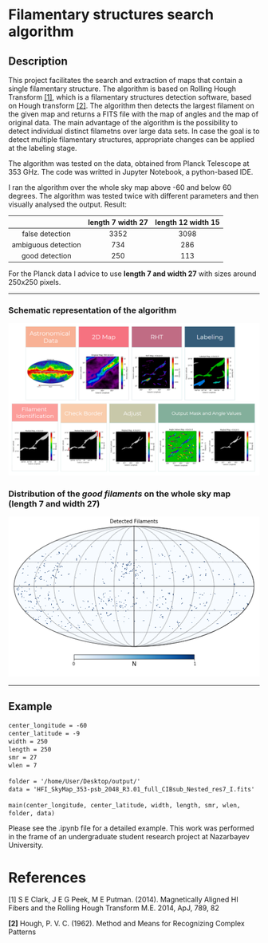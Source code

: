 # Filamentary structures search algorithm


## Description

This project facilitates the search and extraction of maps that contain a single filamentary structure. The algorithm is based on Rolling Hough Transform [[1]](#1), which is a filamentary structures detection software, based on Hough transform [[2]](#2). The algorithm then detects the largest filament on the given map and returns a FITS file with the map of angles and the map of original data. The main advantage of the algorithm is the possibility to detect individual distinct filametns over large data sets. In case the goal is to detect multiple filamentary structures, appropriate changes can be applied at the labeling stage.

The algorithm was tested on the data, obtained from Planck Telescope at 353 GHz. The code was writted in Jupyter Notebook, a python-based IDE.

I ran the algorithm over the whole sky map above -60 and below 60 degrees. The algorithm was tested twice with different parameters and then visually analysed the output. Result:

|                     | length 7 width 27 | length 12 width 15 |
| :---:                |     :---:          |          :---:       |
| false detection     | 3352               | 3098                |
| ambiguous detection | 734                | 286                 |
| good detection      | 250                | 113                 |


For the Planck data I advice to use **length 7 and width 27** with sizes around 250x250 pixels.

---

### Schematic representation of the algorithm

![Scheme](https://github.com/Sarah-Bai/Filamentary-structures-search-algorithm/blob/main/final%20scheme.png)

### Distribution of the *good filaments* on the whole sky map (length 7 and width 27)


![Map](https://github.com/Sarah-Bai/Filamentary-structures-search-algorithm/blob/main/all.png)

---


## Example

```
center_longitude = -60
center_latitude = -9
width = 250
length = 250
smr = 27
wlen = 7

folder = '/home/User/Desktop/output/'
data = 'HFI_SkyMap_353-psb_2048_R3.01_full_CIBsub_Nested_res7_I.fits'

main(center_longitude, center_latitude, width, length, smr, wlen, folder, data)
```

Please see the .ipynb file for a detailed example.
This work was performed in the frame of an undergraduate student research project at Nazarbayev University.



# References

<a id="1">[1]</a> 
S E Clark, J E G Peek, M E Putman. (2014). 
Magnetically Aligned HI Fibers and the Rolling Hough Transform 
M.E. 2014, ApJ, 789, 82


<b id="2">[2]</b> 
Hough, P. V. C. (1962).
Method and Means for Recognizing Complex Patterns
